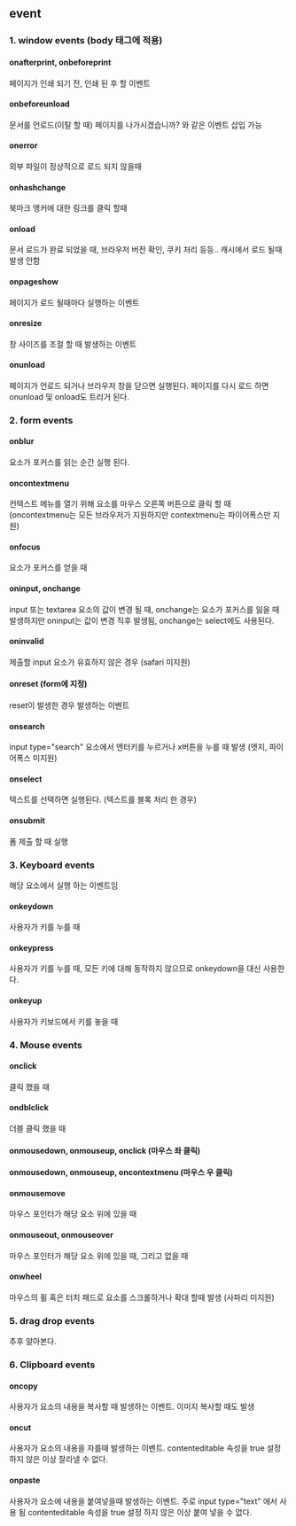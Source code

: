 ## event

### 1. window events (body 태그에 적용)

#### onafterprint, onbeforeprint
페이지가 인쇄 되기 전, 인쇄 된 후 할 이벤트

#### onbeforeunload
문서를 언로드(이탈 할 때) 페이지를 나가시겠습니까? 와 같은 이벤트 삽입 가능

#### onerror
외부 파일이 정상적으로 로드 되지 않을때

#### onhashchange
북마크 앵커에 대한 링크를 클릭 할때

#### onload
문서 로드가 완료 되었을 때, 브라우저 버전 확인, 쿠키 처리 등등.. 캐시에서 로드 될때 발생 안함

#### onpageshow
페이지가 로드 될때마다 실행하는 이벤트

#### onresize
창 사이즈를 조절 할 때 발생하는 이벤트

#### onunload
페이지가 언로드 되거나 브라우저 창을 닫으면 실행된다.
페이지를 다시 로드 하면 onunload 및 onload도 트리거 된다.


### 2. form events

#### onblur
요소가 포커스를 읽는 순간 실행 된다.

#### oncontextmenu
컨텍스트 메뉴를 열기 위해 요소를 마우스 오른쪽 버튼으로 클릭 할 때
(oncontextmenu는 모든 브라우저가 지원하지만 contextmenu는 파이어폭스만 지원)

#### onfocus
요소가 포커스를 얻을 때

#### oninput, onchange
input 또는 textarea 요소의 값이 변경 될 때, onchange는 요소가 포커스를 잃을 때 발생하지만 oninput는 값이 변경 직후 발생됨, onchange는 select에도 사용된다.

#### oninvalid
제출할 input 요소가 유효하지 않은 경우 (safari 미지원)

#### onreset (form에 지정)
reset이 발생한 경우 발생하는 이벤트

#### onsearch
input type="search" 요소에서 엔터키를 누르거나 x버튼을 누를 때 발생 (엣지, 파이어폭스 미지원)

#### onselect
텍스트를 선택하면 실행된다. (텍스트를 블록 처리 한 경우)

#### onsubmit
폼 제출 할 때 실행

### 3. Keyboard events
해당 요소에서 실행 하는 이벤트임

#### onkeydown
사용자가 키를 누를 때

#### onkeypress
사용자가 키를 누를 때, 모든 키에 대해 동작하지 않으므로 onkeydown을 대신 사용한다.

#### onkeyup
사용자가 키보드에서 키를 놓을 때

### 4. Mouse events

#### onclick
클릭 했을 때

#### ondblclick
더블 클릭 했을 때

#### onmousedown, onmouseup, onclick (마우스 좌 클릭)

#### onmousedown, onmouseup, oncontextmenu (마우스 우 클릭)

#### onmousemove
마우스 포인터가 해당 요소 위에 있을 때

#### onmouseout, onmouseover
마우스 포인터가 해당 요소 위에 있을 때, 그리고 없을 때

#### onwheel
마우스의 휠 혹은 터치 패드로 요소를 스크롤하거나 확대 할때 발생 (사파리 미지원)

### 5. drag drop events
추후 알아본다.

### 6. Clipboard events

#### oncopy
사용자가 요소의 내용을 복사할 때 발생하는 이벤트.
이미지 복사할 때도 발생

#### oncut
사용자가 요소의 내용을 자를때 발생하는 이벤트.
contenteditable 속성을 true 설정 하지 않은 이상 잘라낼 수 없다.

#### onpaste
사용자가 요소에 내용을 붙여넣을때 발생하는 이벤트.
주로 input type="text" 에서 사용 됨
contenteditable 속성을 true 설정 하지 않은 이상 붙여 넣을 수 없다.
